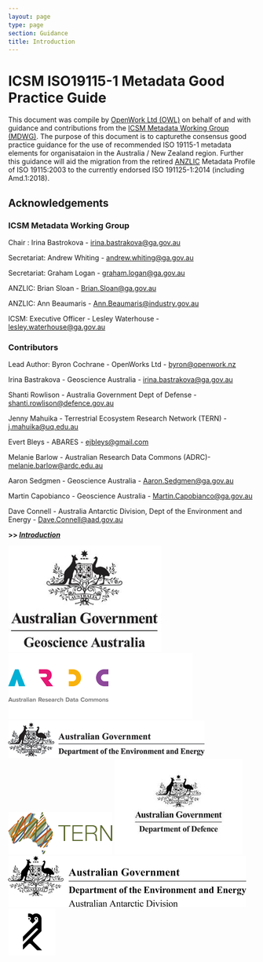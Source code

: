 ```yaml
---
layout: page
type: page
section: Guidance
title: Introduction
---
```


# ICSM ISO19115-1 Metadata Good Practice Guide

This document was compile by [OpenWork Ltd (OWL)](http://openwork.nz) on behalf of and with guidance and contributions from the [ICSM Metadata Working Group (MDWG)](https://www.icsm.gov.au/what-we-do/metadata-working-group). The purpose of this document is to capturethe consensus good practice guidance for the use of recommended ISO 19115-1 metadata elements for organisataion in the Australia / New Zealand region. Further this guidance will aid the migration from the retired [ANZLIC](https://www.anzlic.gov.au/) Metadata Profile of ISO 19115:2003 to the currently endorsed ISO 191125-1:2014 (including Amd.1:2018).

## Acknowledgements

### ICSM Metadata Working Group 

Chair :	Irina Bastrokova - irina.bastrakova@ga.gov.au

Secretariat:	Andrew Whiting - andrew.whiting@ga.gov.au

Secretariat:	Graham Logan - graham.logan@ga.gov.au

ANZLIC:	Brian Sloan	- Brian.Sloan@ga.gov.au

ANZLIC:	Ann Beaumaris	- Ann.Beaumaris@industry.gov.au

ICSM: Executive Officer -	Lesley Waterhouse - lesley.waterhouse@ga.gov.au

### Contributors

Lead Author: Byron Cochrane - OpenWorks Ltd - byron@openwork.nz

Irina Bastrakova - Geoscience Australia - irina.bastrakova@ga.gov.au

Shanti Rowlison - Australia Government Dept of Defense - shanti.rowlison@defence.gov.au

Jenny Mahuika - Terrestrial Ecosystem Research Network (TERN) - j.mahuika@uq.edu.au

Evert Bleys - ABARES - ejbleys@gmail.com

Melanie Barlow - Australian Research Data Commons (ADRC)- melanie.barlow@ardc.edu.au

Aaron Sedgmen - Geoscience Australia - Aaron.Sedgmen@ga.gov.au

Martin Capobianco - Geoscience Australia - Martin.Capobianco@ga.gov.au

Dave Connell - Australia Antarctic Division, Dept of the Environment and Energy - Dave.Connell@aad.gov.au


**>> [*Introduction*](./GuidanceIntro.md)**

![Geoscience Australia](./images/GA.jpg) ![ARDC](./images/ARDC.png)  ![DEE](./images/DeptEngEnv.png)  ![TERN](./images/TERN.png)  ![DOD](./images/dod.jpg)  ![AAD](./images/aad.png)  ![OpenWork Ltd](./images/OWL.png) 
